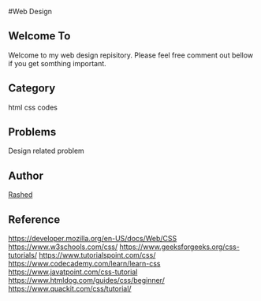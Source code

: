 #Web Design

## Welcome To ##
Welcome to my web design repisitory. Please feel free comment out bellow if you get somthing important.


## Category ##
html css codes

## Problems ##
Design related problem

## Author ##
[Rashed](https://github.com/rashedcs)


## Reference ##
https://developer.mozilla.org/en-US/docs/Web/CSS
https://www.w3schools.com/css/
https://www.geeksforgeeks.org/css-tutorials/
https://www.tutorialspoint.com/css/
https://www.codecademy.com/learn/learn-css
https://www.javatpoint.com/css-tutorial
https://www.htmldog.com/guides/css/beginner/
https://www.quackit.com/css/tutorial/
